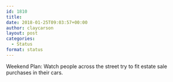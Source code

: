 ```yaml
---
id: 1810
title: 
date: 2018-01-25T09:03:57+00:00
author: claycarson
layout: post
categories: 
  - Status
format: status
---
```

Weekend Plan: Watch people across the street try to fit estate sale purchases in their cars.